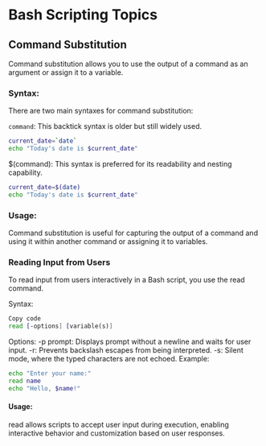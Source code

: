

# Bash Scripting Topics
## Command Substitution
Command substitution allows you to use the output of a command as an argument or assign it to a variable.

### Syntax: 
There are two main syntaxes for command substitution:

`command`: This backtick syntax is older but still widely used.
```bash
current_date=`date`
echo "Today's date is $current_date"
```
$(command): This syntax is preferred for its readability and nesting capability.

```bash
current_date=$(date)
echo "Today's date is $current_date"
```
### Usage:
Command substitution is useful for capturing the output of a command and using it within another command or assigning it to variables.

### Reading Input from Users
To read input from users interactively in a Bash script, you use the read command.

Syntax:

```bash
Copy code
read [-options] [variable(s)]
```
Options:
-p prompt: Displays prompt without a newline and waits for user input.
-r: Prevents backslash escapes from being interpreted.
-s: Silent mode, where the typed characters are not echoed.
Example:

```bash
echo "Enter your name:"
read name
echo "Hello, $name!"
```
#### Usage: 
read allows scripts to accept user input during execution, enabling interactive behavior and customization based on user responses.
